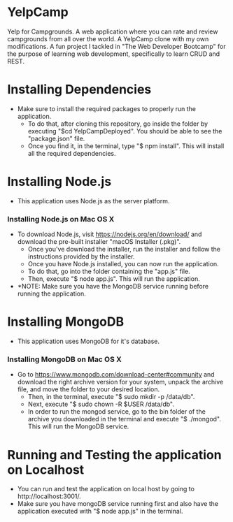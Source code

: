 # YelpCamp
Yelp for Campgrounds. A web application where you can rate and review campgrounds from all over the world. A YelpCamp clone with my own modifications. A fun project I tackled in "The Web Developer Bootcamp" for the purpose of learning web development, specifically to learn CRUD and REST.

# Installing Dependencies
- Make sure to install the required packages to properly run the application.
  - To do that, after cloning this repository, go inside the folder by executing "$cd YelpCampDeployed". You should be able to see the "package.json" file.
  - Once you find it, in the terminal, type "$ npm install". This will install all the required dependencies.

# Installing Node.js
- This application uses Node.js as the server platform.

### Installing Node.js on Mac OS X
- To download Node.js, visit https://nodejs.org/en/download/ and download the pre-built installer "macOS Installer (.pkg)".
  -  Once you've download the installer, run the installer and follow the instructions provided by the installer.
  - Once you have Node.js installed, you can now run the application.
  - To do that, go into the folder containing the "app.js" file.
  - Then, execute "$ node app.js". This will run the application.
- *NOTE: Make sure you have the MongoDB service running before running the application.

# Installing MongoDB
- This application uses MongoDB for it's database.

### Installing MongoDB on Mac OS X
- Go to https://www.mongodb.com/download-center#community and download the right archive version for your system, unpack the archive file, and move the folder to your desired location.
  - Then, in the terminal, execute "$ sudo mkdir -p /data/db".
  - Next, execute "$ sudo chown -R $USER /data/db".
  - In order to run the mongod service, go to the bin folder of the archive you downloaded in the terminal and execute "$ ./mongod". This will run the MongoDB service.

# Running and Testing the application on Localhost
- You can run and test the application on local host by going to http://localhost:3001/.
- Make sure you have mongoDB service running first and also have the application executed with "$ node app.js" in the terminal.
